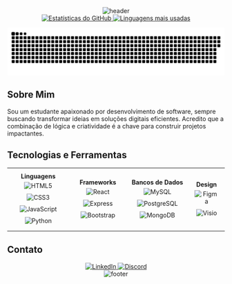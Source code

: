 <div align="center">
  <img src="https://capsule-render.vercel.app/api?type=waving&color=0:1e90ff,100:00bfff&height=150&section=header&text=Bem-vindo(a)!&fontSize=50&fontColor=ffffff" alt="header" />
</div>

<div align="center">
  <a href="https://github.com/T-TheV">
    <img src="https://github-readme-stats.vercel.app/api?username=T-TheV&show_icons=true&theme=tokyonight" alt="Estatísticas do GitHub" height="180em" />
  </a>
  <a href="https://github.com/T-TheV">
    <img src="https://github-readme-stats.vercel.app/api/top-langs/?username=T-TheV&layout=compact&theme=tokyonight" alt="Linguagens mais usadas" height="180em" />
  </a>
</div>

<div align="center">
 <picture>
  <source
    media="(prefers-color-scheme: dark)"
    srcset="https://github.com/T-TheV/T-TheV/blob/output/github-contribution-grid-snake.svg"
  />

  <img
    alt="snake animation"
    src="https://github.com/T-TheV/T-TheV/blob/11c075cb5e15fa07f70e83a7beaf0f78b4a56795/docker/github-contribution-grid-snake-dark.svg"
  />
</picture>
</div>

## Sobre Mim

Sou um estudante apaixonado por desenvolvimento de software, sempre buscando transformar ideias em soluções digitais eficientes. Acredito que a combinação de lógica e criatividade é a chave para construir projetos impactantes.

## Tecnologias e Ferramentas

<div align="center">
 <table align="center" style="margin-bottom: 30px;">
  <tr>
    <!-- Linguagens -->
    <td align="center" style="padding: 10px;">
      <strong>Linguagens</strong><br>
      <img src="https://cdn.jsdelivr.net/gh/devicons/devicon/icons/html5/html5-original-wordmark.svg" alt="HTML5" width="50" style="margin: 5px;" />
      <img src="https://cdn.jsdelivr.net/gh/devicons/devicon/icons/css3/css3-original-wordmark.svg" alt="CSS3" width="50" style="margin: 5px;" />
      <img src="https://cdn.jsdelivr.net/gh/devicons/devicon/icons/javascript/javascript-original.svg" alt="JavaScript" width="50" style="margin: 5px;" />
      <img src="https://cdn.jsdelivr.net/gh/devicons/devicon/icons/python/python-original-wordmark.svg" alt="Python" width="50" style="margin: 5px;" />
    </td>
    <!-- Frameworks & Bibliotecas -->
    <td align="center" style="padding: 10px;">
      <strong>Frameworks</strong><br>
      <img src="https://cdn.jsdelivr.net/gh/devicons/devicon/icons/react/react-original-wordmark.svg" alt="React" width="50" style="margin: 5px;" />
      <img src="https://cdn.jsdelivr.net/gh/devicons/devicon/icons/express/express-original-wordmark.svg" alt="Express" width="50" style="margin: 5px;" />
      <img src="https://cdn.jsdelivr.net/gh/devicons/devicon/icons/bootstrap/bootstrap-original.svg" alt="Bootstrap" width="50" style="margin: 5px;" />
    </td>
    <!-- Bancos de Dados -->
    <td align="center" style="padding: 10px;">
      <strong>Bancos de Dados</strong><br>
      <img src="https://cdn.jsdelivr.net/gh/devicons/devicon/icons/mysql/mysql-original-wordmark.svg" alt="MySQL" width="50" style="margin: 5px;" />
      <img src="https://cdn.jsdelivr.net/gh/devicons/devicon/icons/postgresql/postgresql-original-wordmark.svg" alt="PostgreSQL" width="50" style="margin: 5px;" />
      <img src="https://cdn.jsdelivr.net/gh/devicons/devicon/icons/mongodb/mongodb-original-wordmark.svg" alt="MongoDB" width="50" style="margin: 5px;" />
    </td>
    <!-- Design & Prototipação -->
    <td align="center" style="padding: 10px;">
      <strong>Design</strong><br>
      <img src="https://cdn.jsdelivr.net/gh/devicons/devicon/icons/figma/figma-original.svg" alt="Figma" width="50" style="margin: 5px;" />
      <img src="https://upload.wikimedia.org/wikipedia/commons/6/64/Microsoft_Office_Visio_%282019%29.svg" alt="Visio" width="50" style="margin: 5px;" />
    </td>
  </tr>
</table>
</div>

## Contato

<div align="center">
  <a href="https://www.linkedin.com/in/david-jardim/">
    <img src="https://img.shields.io/badge/LinkedIn-0077B5?style=for-the-badge&logo=linkedin&logoColor=white" alt="LinkedIn" />
  </a>
  <a href="https://discordapp.com/users/othev">
    <img src="https://img.shields.io/badge/Discord-7289DA?style=for-the-badge&logo=discord&logoColor=white" alt="Discord" />
  </a>
</div>

<div align="center">
  <img src="https://capsule-render.vercel.app/api?type=waving&color=0:00bfff,100:1e90ff&height=150&section=footer" alt="footer" />
</div>
